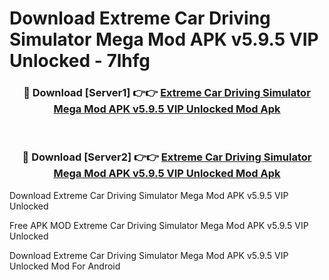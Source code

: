 # Download Extreme Car Driving Simulator Mega Mod APK v5.9.5 VIP Unlocked - 7lhfg



<div align="center">
<h3>🔴 Download [Server1] 👉👉 <a href="https://momento.my/?title=Extreme_Car_Driving_Simulator_Mega_Mod_APK_v5.9.5_VIP_Unlocked">Extreme Car Driving Simulator Mega Mod APK v5.9.5 VIP Unlocked Mod Apk</a></h3><br>

<h3>🔴 Download [Server2] 👉👉 <a href="https://momento.my/?title=Extreme_Car_Driving_Simulator_Mega_Mod_APK_v5.9.5_VIP_Unlocked">Extreme Car Driving Simulator Mega Mod APK v5.9.5 VIP Unlocked Mod Apk</a></h3>
</div>



Download Extreme Car Driving Simulator Mega Mod APK v5.9.5 VIP Unlocked 

Free APK MOD Extreme Car Driving Simulator Mega Mod APK v5.9.5 VIP Unlocked 

Download Extreme Car Driving Simulator Mega Mod APK v5.9.5 VIP Unlocked Mod For Android
